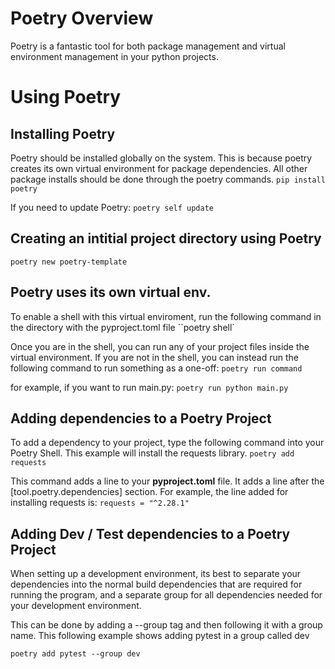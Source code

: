 # Poetry Overview

Poetry is a fantastic tool for both package management and virtual environment management in your python projects. 


# Using Poetry

## Installing Poetry
Poetry should be installed globally on the system. This is because poetry creates its own virtual environment for package dependencies.
All other package installs should be done through the poetry commands.
``pip install poetry``

If you need to update Poetry:
``poetry self update``

## Creating an intitial project directory using Poetry
``poetry new poetry-template``

## Poetry uses its own virtual env. 
To enable a shell with this virtual enviroment, run the following command in the directory with the pyproject.toml file
``poetry shell`

Once you are in the shell, you can run any of your project files inside the virtual environment. If you are not in the shell, you can instead run
the following command to run something as a one-off:
``poetry run command``

for example, if you want to run main.py:
``poetry run python main.py``

## Adding dependencies to a Poetry Project
To add a dependency to your project, type the following command into your Poetry Shell. This example will install the requests library.
``poetry add requests``

This command adds a line to your **pyproject.toml** file. It adds a line after the [tool.poetry.dependencies] section. For example, the line added for installing requests is:
``requests = "^2.28.1"``

## Adding Dev / Test dependencies to a Poetry Project
When setting up a development environment, its best to separate your dependencies into the normal build dependencies that are required for running the program, and a separate group for all dependencies needed for your development environment.

This can be done by adding a --group tag and then following it with a group name. This following example shows adding pytest in a group called dev

``poetry add pytest --group dev``